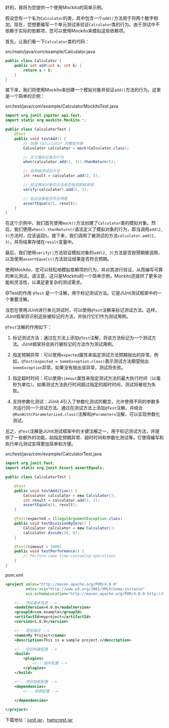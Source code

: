 好的，我将为您提供一个使用Mockito的简单示例。

假设您有一个名为`Calculator`的类，其中包含一个`add()`方法用于将两个数字相加。现在，您想要编写一个单元测试来验证`Calculator`类的行为。由于测试中不依赖于实际的依赖项，您可以使用Mockito来模拟这些依赖项。

首先，让我们看一下`Calculator`类的代码：

src/main/java/com/example/Calculator.java
```java
public class Calculator {
    public int add(int a, int b) {
        return a + b;
    }
}
```

接下来，我们将使用Mockito来创建一个模拟对象并验证`add()`方法的行为。这里是一个简单的示例：

src/test/java/com/example/CalculatorMockitoTest.java
```java
import org.junit.jupiter.api.Test;
import static org.mockito.Mockito.*;

public class CalculatorTest {
    @Test
    public void testAdd() {
        // 创建 Calculator 的模拟对象
        Calculator calculator = mock(Calculator.class);

        // 定义模拟对象的行为
        when(calculator.add(2, 3)).thenReturn(5);

        // 调用被测试的方法
        int result = calculator.add(2, 3);

        // 验证模拟对象的方法是否按预期被调用
        verify(calculator).add(2, 3);

        // 验证结果是否符合预期
        assertEquals(5, result);
    }
}
```


在这个示例中，我们首先使用`mock()`方法创建了`Calculator`类的模拟对象。然后，我们使用`when().thenReturn()`语法定义了模拟对象的行为，即当调用`add(2, 3)`方法时，应该返回`5`。接下来，我们调用了被测试的方法`calculator.add(2, 3)`，并将结果存储在`result`变量中。

最后，我们使用`verify()`方法验证模拟对象的`add(2, 3)`方法是否按预期被调用，以及使用`assertEquals()`方法验证结果是否符合预期。

使用Mockito，您可以轻松地模拟依赖项的行为，并对其进行验证，从而编写可靠的单元测试。请注意，这只是Mockito的一个简单示例，Mockito还提供了更多功能和灵活性，以满足更复杂的测试需求。

@Test的作用
`@Test` 是一个注解，用于标记测试方法。它是JUnit测试框架中的一个重要注解。

当您在使用JUnit进行单元测试时，可以使用`@Test`注解来标记测试方法。这样，JUnit框架将识别这些被标记的方法，并执行它们作为测试用例。

`@Test`注解的作用如下：

1. 标记测试方法：通过在方法上添加`@Test`注解，将该方法标记为一个测试方法。JUnit框架将会执行被标记的方法作为测试用例。

2. 指定预期异常：可以使用`expected`属性来指定测试方法预期抛出的异常。例如，`@Test(expected = SomeException.class)`表示测试方法期望抛出`SomeException`异常，如果没有抛出该异常，测试将失败。

3. 指定超时时间：可以使用`timeout`属性来指定测试方法的最大执行时间（以毫秒为单位）。如果测试方法执行时间超过指定的超时时间，测试将被视为失败。

4. 支持参数化测试：JUnit 4引入了参数化测试的概念，允许使用不同的参数多次运行同一个测试方法。通过在测试方法上添加`@Test`注解，并结合`@RunWith(Parameterized.class)`注解和`@Parameters`注解，可以实现参数化测试。

总之，`@Test`注解是JUnit测试框架中的关键注解之一，用于标记测试方法，并提供了一些额外的功能，如指定预期异常、超时时间和参数化测试等。它使得编写和执行单元测试变得更加简单和方便。


src/test/java/com/example/CalculatorTest.java
```java
import org.junit.Test;
import static org.junit.Assert.assertEquals;

public class CalculatorTest {

    @Test
    public void testAddition() {
        Calculator calculator = new Calculator();
        int result = calculator.add(2, 3);
        assertEquals(5, result);
    }

    @Test(expected = IllegalArgumentException.class)
    public void testDivisionByZero() {
        Calculator calculator = new Calculator();
        calculator.divide(10, 0);
    }

    @Test(timeout = 1000)
    public void testPerformance() {
        // Perform some time-consuming operations
    }
}

```

pom.xml
```xml
<project xmlns="http://maven.apache.org/POM/4.0.0"
         xmlns:xsi="http://www.w3.org/2001/XMLSchema-instance"
         xsi:schemaLocation="http://maven.apache.org/POM/4.0.0 http://maven.apache.org/xsd/maven-4.0.0.xsd">

    <!-- 项目基本信息 -->
    <modelVersion>4.0.0</modelVersion>
    <groupId>com.example</groupId>
    <artifactId>myproject</artifactId>
    <version>1.0.0</version>

    <!-- 项目描述 -->
    <name>My Project</name>
    <description>This is a sample project.</description>

    <!-- 项目构建配置 -->
    <build>
        <plugins>
            <!-- 插件配置 -->
        </plugins>
    </build>

    <!-- 项目依赖配置 -->
    <dependencies>
        <!-- 依赖配置 -->
        
    </dependencies>

</project>


```


下载地址：[junit.jar](https://repo1.maven.org/maven2/junit/junit/4.12/junit-4.12.jar)、[hamcrest.jar](https://repo1.maven.org/maven2/org/hamcrest/hamcrest-core/1.3/hamcrest-core-1.3.jar)